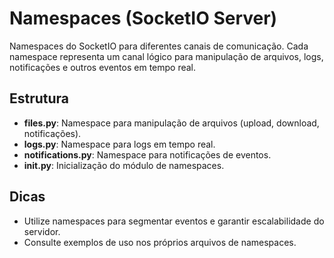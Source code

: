 # Namespaces (SocketIO Server)

Namespaces do SocketIO para diferentes canais de comunicação. Cada namespace representa um canal lógico para manipulação de arquivos, logs, notificações e outros eventos em tempo real.

## Estrutura

- **files.py**: Namespace para manipulação de arquivos (upload, download, notificações).
- **logs.py**: Namespace para logs em tempo real.
- **notifications.py**: Namespace para notificações de eventos.
- **__init__.py**: Inicialização do módulo de namespaces.

## Dicas
- Utilize namespaces para segmentar eventos e garantir escalabilidade do servidor.
- Consulte exemplos de uso nos próprios arquivos de namespaces.

